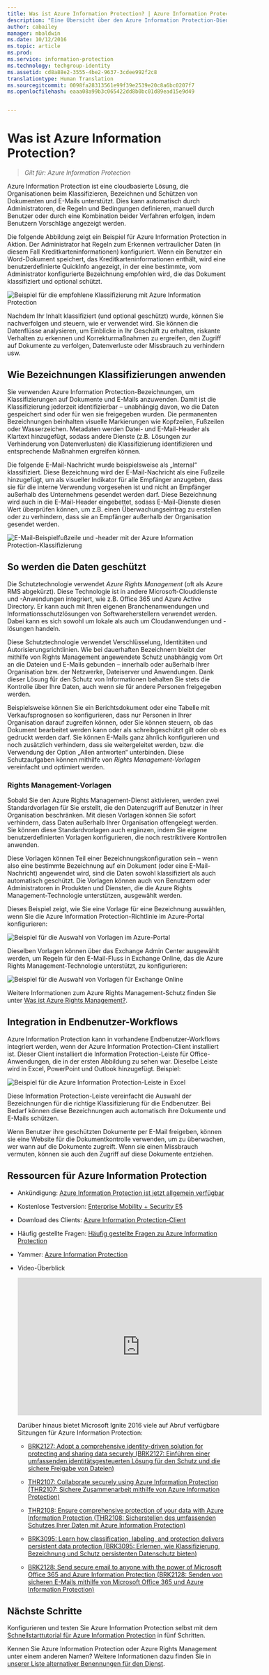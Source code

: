 ```yaml
---
title: Was ist Azure Information Protection? | Azure Information Protection
description: "Eine Übersicht über den Azure Information Protection-Dienst."
author: cabailey
manager: mbaldwin
ms.date: 10/12/2016
ms.topic: article
ms.prod: 
ms.service: information-protection
ms.technology: techgroup-identity
ms.assetid: cd8a88e2-3555-4be2-9637-3cdee992f2c8
translationtype: Human Translation
ms.sourcegitcommit: 0098fa28313561e99f39e2539e20c8a6bc0207f7
ms.openlocfilehash: eaaa08a99b3c065422dd8b0bc01d89ead15e9d49


---
```


# Was ist Azure Information Protection?

>*Gilt für: Azure Information Protection*

Azure Information Protection ist eine cloudbasierte Lösung, die Organisationen beim Klassifizieren, Bezeichnen und Schützen von Dokumenten und E-Mails unterstützt. Dies kann automatisch durch Administratoren, die Regeln und Bedingungen definieren, manuell durch Benutzer oder durch eine Kombination beider Verfahren erfolgen, indem Benutzern Vorschläge angezeigt werden. 

Die folgende Abbildung zeigt ein Beispiel für Azure Information Protection in Aktion. Der Administrator hat Regeln zum Erkennen vertraulicher Daten (in diesem Fall Kreditkarteninformationen) konfiguriert. Wenn ein Benutzer ein Word-Dokument speichert, das Kreditkarteninformationen enthält, wird eine benutzerdefinierte QuickInfo angezeigt, in der eine bestimmte, vom Administrator konfigurierte Bezeichnung empfohlen wird, die das Dokument klassifiziert und optional schützt. 

![Beispiel für die empfohlene Klassifizierung mit Azure Information Protection](../media/info-protect-recommend-callouts.png)

Nachdem Ihr Inhalt klassifiziert (und optional geschützt) wurde, können Sie nachverfolgen und steuern, wie er verwendet wird. Sie können die Datenflüsse analysieren, um Einblicke in Ihr Geschäft zu erhalten, riskante Verhalten zu erkennen und Korrekturmaßnahmen zu ergreifen, den Zugriff auf Dokumente zu verfolgen, Datenverluste oder Missbrauch zu verhindern usw.

## Wie Bezeichnungen Klassifizierungen anwenden

Sie verwenden Azure Information Protection-Bezeichnungen, um Klassifizierungen auf Dokumente und E-Mails anzuwenden. Damit ist die Klassifizierung jederzeit identifizierbar – unabhängig davon, wo die Daten gespeichert sind oder für wen sie freigegeben wurden. Die permanenten Bezeichnungen beinhalten visuelle Markierungen wie Kopfzeilen, Fußzeilen oder Wasserzeichen. Metadaten werden Datei- und E-Mail-Header als Klartext hinzugefügt, sodass andere Dienste (z.B. Lösungen zur Verhinderung von Datenverlusten) die Klassifizierung identifizieren und entsprechende Maßnahmen ergreifen können. 

Die folgende E-Mail-Nachricht wurde beispielsweise als „Internal“ klassifiziert. Diese Bezeichnung wird der E-Mail-Nachricht als eine Fußzeile hinzugefügt, um als visueller Indikator für alle Empfänger anzugeben, dass sie für die interne Verwendung vorgesehen ist und nicht an Empfänger außerhalb des Unternehmens gesendet werden darf. Diese Bezeichnung wird auch in die E-Mail-Header eingebettet, sodass E-Mail-Dienste diesen Wert überprüfen können, um z.B. einen Überwachungseintrag zu erstellen oder zu verhindern, dass sie an Empfänger außerhalb der Organisation gesendet werden.

![E-Mail-Beispielfußzeile und -header mit der Azure Information Protection-Klassifizierung](../media/example-email-footer-header.png)


## So werden die Daten geschützt

Die Schutztechnologie verwendet *Azure Rights Management* (oft als Azure RMS abgekürzt). Diese Technologie ist in andere Microsoft-Clouddienste und -Anwendungen integriert, wie z.B. Office 365 und Azure Active Directory. Er kann auch mit Ihren eigenen Branchenanwendungen und Informationsschutzlösungen von Softwareherstellern verwendet werden. Dabei kann es sich sowohl um lokale als auch um Cloudanwendungen und -lösungen handeln.

Diese Schutztechnologie verwendet Verschlüsselung, Identitäten und Autorisierungsrichtlinien. Wie bei dauerhaften Bezeichnern bleibt der mithilfe von Rights Management angewendete Schutz unabhängig vom Ort an die Dateien und E-Mails gebunden – innerhalb oder außerhalb Ihrer Organisation bzw. der Netzwerke, Dateiserver und Anwendungen. Dank dieser Lösung für den Schutz von Informationen behalten Sie stets die Kontrolle über Ihre Daten, auch wenn sie für andere Personen freigegeben werden.

Beispielsweise können Sie ein Berichtsdokument oder eine Tabelle mit Verkaufsprognosen so konfigurieren, dass nur Personen in Ihrer Organisation darauf zugreifen können, oder Sie können steuern, ob das Dokument bearbeitet werden kann oder als schreibgeschützt gilt oder ob es gedruckt werden darf. Sie können E-Mails ganz ähnlich konfigurieren und noch zusätzlich verhindern, dass sie weitergeleitet werden, bzw. die Verwendung der Option „Allen antworten“ unterbinden. Diese Schutzaufgaben können mithilfe von *Rights Management-Vorlagen* vereinfacht und optimiert werden.

### Rights Management-Vorlagen

Sobald Sie den Azure Rights Management-Dienst aktivieren, werden zwei Standardvorlagen für Sie erstellt, die den Datenzugriff auf Benutzer in Ihrer Organisation beschränken. Mit diesen Vorlagen können Sie sofort verhindern, dass Daten außerhalb Ihrer Organisation offengelegt werden. Sie können diese Standardvorlagen auch ergänzen, indem Sie eigene benutzerdefinierten Vorlagen konfigurieren, die noch restriktivere Kontrollen anwenden.

Diese Vorlagen können Teil einer Bezeichnungskonfiguration sein – wenn also eine bestimmte Bezeichnung auf ein Dokument (oder eine E-Mail-Nachricht) angewendet wird, sind die Daten sowohl klassifiziert als auch automatisch geschützt. Die Vorlagen können auch von Benutzern oder Administratoren in Produkten und Diensten, die die Azure Rights Management-Technologie unterstützen, ausgewählt werden.

Dieses Beispiel zeigt, wie Sie eine Vorlage für eine Bezeichnung auswählen, wenn Sie die Azure Information Protection-Richtlinie im Azure-Portal konfigurieren:

![Beispiel für die Auswahl von Vorlagen im Azure-Portal](../media/templates-infoprotection-callouts.png)

Dieselben Vorlagen können über das Exchange Admin Center ausgewählt werden, um Regeln für den E-Mail-Fluss in Exchange Online, das die Azure Rights Management-Technologie unterstützt, zu konfigurieren:

![Beispiel für die Auswahl von Vorlagen für Exchange Online](../media/templates-exchangeonline-callouts.png)

Weitere Informationen zum Azure Rights Management-Schutz finden Sie unter [Was ist Azure Rights Management?](what-is-azure-rms.md).

## Integration in Endbenutzer-Workflows

Azure Information Protection kann in vorhandene Endbenutzer-Workflows integriert werden, wenn der Azure Information Protection-Client installiert ist. Dieser Client installiert die Information Protection-Leiste für Office-Anwendungen, die in der ersten Abbildung zu sehen war. Dieselbe Leiste wird in Excel, PowerPoint und Outlook hinzugefügt. Beispiel:

![Beispiel für die Azure Information Protection-Leiste in Excel](../media/excel2013-infoprotect-bar2.png)

Diese Information Protection-Leiste vereinfacht die Auswahl der Bezeichnungen für die richtige Klassifizierung für die Endbenutzer. Bei Bedarf können diese Bezeichnungen auch automatisch ihre Dokumente und E-Mails schützen.

Wenn Benutzer ihre geschützten Dokumente per E-Mail freigeben, können sie eine Website für die Dokumentkontrolle verwenden, um zu überwachen, wer wann auf die Dokumente zugreift. Wenn sie einen Missbrauch vermuten, können sie auch den Zugriff auf diese Dokumente entziehen.


## Ressourcen für Azure Information Protection

- Ankündigung: [Azure Information Protection ist jetzt allgemein verfügbar](https://blogs.technet.microsoft.com/enterprisemobility/2016/10/04/azure-information-protection-is-now-generally-available/)

- Kostenlose Testversion: [Enterprise Mobility + Security E5](https://portal.office.com/Signup/Signup.aspx?OfferId=87dd2714-d452-48a0-a809-d2f58c4f68b7)

- Download des Clients: [Azure Information Protection-Client](https://www.microsoft.com/en-us/download/details.aspx?id=53018)

- Häufig gestellte Fragen: [Häufig gestellte Fragen zu Azure Information Protection](../get-started/faqs.md)

- Yammer: [Azure Information Protection](https://www.yammer.com/askipteam/#/threads/inGroup?type=in_group&feedId=8652489&view=all)

- Video-Überblick

    <iframe width="560" height="315" src="https://www.youtube.com/embed/N9Ip0m6d3G0" frameborder="0" allowfullscreen></iframe>

    Darüber hinaus bietet Microsoft Ignite 2016 viele auf Abruf verfügbare Sitzungen für Azure Information Protection:

    - [BRK2127: Adopt a comprehensive identity-driven solution for protecting and sharing data securely (BRK2127: Einführen einer umfassenden identitätsgesteuerten Lösung für den Schutz und die sichere Freigabe von Dateien)](https://myignite.microsoft.com/videos?q=BRK2127)
    
    - [THR2107: Collaborate securely using Azure Information Protection (THR2107: Sichere Zusammenarbeit mithilfe von Azure Information Protection)](https://myignite.microsoft.com/videos?q=THR2107)
    
    - [THR2108: Ensure comprehensive protection of your data with Azure Information Protection (THR2108: Sicherstellen des umfassenden Schutzes Ihrer Daten mit Azure Information Protection)](https://myignite.microsoft.com/videos?q=THR2108)
    
    - [BRK3095: Learn how classification, labeling, and protection delivers persistent data protection (BRK3095: Erlernen, wie Klassifizierung, Bezeichnung und Schutz persistenten Datenschutz bieten)](https://myignite.microsoft.com/videos?q=BRK3095)
    
    - [BRK2128: Send secure email to anyone with the power of Microsoft Office 365 and Azure Information Protection (BRK2128: Senden von sicheren E-Mails mithilfe von Microsoft Office 365 und Azure Information Protection)](https://myignite.microsoft.com/videos?q=BRK2128)


## Nächste Schritte

Konfigurieren und testen Sie Azure Information Protection selbst mit dem [Schnellstarttutorial für Azure Information Protection](../get-started/infoprotect-quick-start-tutorial.md) in fünf Schritten.

Kennen Sie Azure Information Protection oder Azure Rights Management unter einem anderen Namen? Weitere Informationen dazu finden Sie in [unserer Liste alternativer Benennungen für den Dienst](azure-rms-aka.md).


<!--HONumber=Oct16_HO2-->


